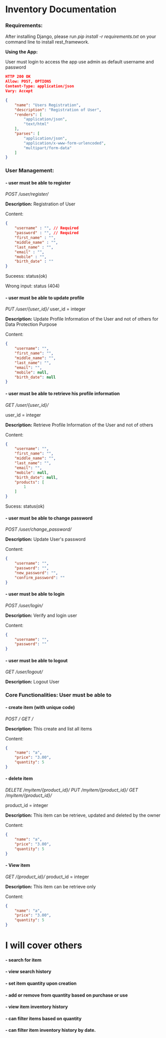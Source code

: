 # Inventory Documentation


### Requirements:
After installing Django, please run *pip install -r requirements.txt* on your command line to install rest_framework.


**Using the App:**

User must login to access the app
use admin as default username and password

```json
HTTP 200 OK
Allow: POST, OPTIONS
Content-Type: application/json
Vary: Accept

{
    "name": "Users Registration",
    "description": "Registration of User",
    "renders": [
        "application/json",
        "text/html"
    ],
    "parses": [
        "application/json",
        "application/x-www-form-urlencoded",
        "multipart/form-data"
    ]
}

```


### User Management:


#### - 	user must be able to register
*POST /user/register/*

**Description:** Registration of User

Content:

```json
{
    "username" : "", // Required
    "password" : "", // Required
    "first_name" : "",
    "middle_name" : "",
    "last_name" : "",
    "email" : "",
    "mobile" : "",
    "birth_date" : ""
}
```

Suceess: status(ok)

Wrong input: status (404)


#### -	user must be able to update profile

*PUT /user/{user_id}/*
user_id = integer

**Description:** Update Profile Information of the User and not of others for Data Protection Purpose

Content:

```json
{
    "username": "",
    "first_name": "",
    "middle_name": "",
    "last_name": "",
    "email": "",
    "mobile": null,
    "birth_date": null
}
```

#### -	user must be able to retrieve his profile information

*GET /user/{user_id}/*

user_id = integer

**Description:** Retrieve Profile Information of the User and not of others

Content:

```json
{
    "username": "",
    "first_name": "",
    "middle_name": "",
    "last_name": "",
    "email": "",
    "mobile": null,
    "birth_date": null,
    "products": [
        1
    ]
}
```

Sucess: status(ok)


#### -	user must be able to change password

*POST /user/change_password/*

**Description:** Update User's password

Content:

```json
{
    "username": "",
    "password": "",
    "new_password": "",
    "confirm_password": ""
}
```


#### -	user must be able to login

*POST /user/login/*

**Description:** Verify and login user

Content:

```json
{
    "username": "",
    "password": ""
}
```

#### -	user must be able to logout

*GET /user/logout/*

**Description:** Logout User



### Core Functionalities: User must be able to 


#### -	create item (with unique code)

*POST /*
*GET /*

**Description:** This create and list all items

Content:

```json
{
    "name": "a",
    "price": "3.00",
    "quantity": 5
}
```

#### -	delete item

*DELETE /myitem/{product_id}/*
*PUT /myitem/{product_id}/*
*GET /myitem/{product_id}/*

product_id = integer

**Description:** This item can be retrieve, updated and deleted by the owner

Content:

```json
{
    "name": "a",
    "price": "3.00",
    "quantity": 5
}
```

#### -	View item

*GET /{product_id}/*
product_id = integer

**Description:** This item can be retrieve only

Content:

```json
{
    "name": "a",
    "price": "3.00",
    "quantity": 5
}
```

# I will cover others

#### -	search for item
#### -	view search history
#### -	set item quantity upon creation
#### -	add or remove from quantity based on purchase or use
#### -	view item inventory history
#### -	can filter items based on quantity
#### -	can filter item inventory history by date.

